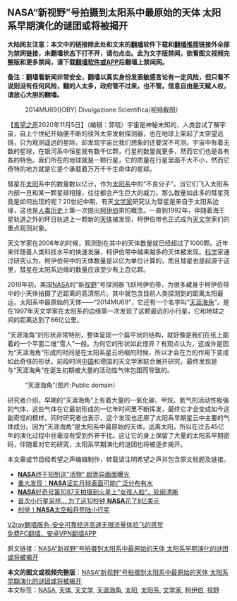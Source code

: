  <h2>NASA“新视野”号拍摄到太阳系中最原始的天体 太阳系早期演化的谜团或将被揭开</h2> <p class="notice"><b>大陆网友注意：本文中的链接除此处和文末的<a href="https://github.com/bannedbook/fanqiang" >翻墙</a>软件下载和<a href="https://github.com/killgcd/justmysocks/blob/master/README.md">翻墙推荐</a>链接外全部为禁网链接，未翻墙状态下打不开，请勿点击。此为文字版禁闻，欲看图文视频完整版和更多禁闻，请下载<a href="https://github.com/bannedbook/fanqiang">翻墙软件或APP</a>后翻墙上禁闻网。</p><p>备注：翻墙看新闻非常安全，翻墙以真实身份发表敏感言论有一定风险，但只看不说则没有任何风险，翻的人太多，政府管不过来，也不管。信息自由是天赋人权，请放心大胆的翻墙。</b></p>  <div class="entry"> <figure><figcaption>2014MU69([OBY] Divulgazione Scientifica/视频截图）</figcaption></figure> <p>【<span class='wp_keywordlink_affiliate'><a href="https://www.soundofhope.org" title="希望之声" target="_blank">希望之声</a></span>2020年11月5日】（编辑：郭晓）宇宙是神秘未知的，人类尝试了解宇宙，自上个世纪开始便不断的往外太空发射探测器，也在地球上架起了太空望远镜，只为观测遥远的星际，却发现宇宙比我们想象的还要深不可测。宇宙中有着无数的星球，在银河系中恒星就有数千亿颗，行星的数量就更多，然而它们也是各有各的特色。我们所在的地球就是一颗行星，它的质量在行星里面不大不小，然而它奇特的地方就是它是个承载着万万千千生命体的星球。</p> <p></p>  <p>彗星在<a href="https://www.bannedbook.org/bnews/tag/%e5%a4%aa%e9%98%b3/" class="st_tag internal_tag" rel="tag" title="标签 太阳 下的日志">太阳</a>系中的数量数以亿计，作为<a href="https://www.bannedbook.org/bnews/tag/%e5%a4%aa%e9%98%b3%e7%b3%bb/" class="st_tag internal_tag" rel="tag" title="标签 太阳系 下的日志">太阳系</a>中的“不良分子”，当它们飞入太阳系内部一旦和某一颗星球相撞，往往都会产生巨大的威力。那么数量如此多的彗星究竟是如何出现的呢？20世纪中期，有天<a href="https://www.bannedbook.org/bnews/tag/%e6%96%87%e5%ad%a6%e5%ae%b6/" class="st_tag internal_tag" rel="tag" title="标签 文学家 下的日志">文学家</a>研究认为彗星是来自于太阳系边缘，这也是<span class='wp_keywordlink'><a href="https://www.bannedbook.org/forum3/topic1750.html" title="考古学禁区-被掩藏的人类历史" target="_blank">人类历史</a></span>上第一次提出<a href="https://www.bannedbook.org/bnews/tag/%E6%9F%AF%E4%BC%8A%E4%BC%AF/" class="st_tag internal_tag" rel="tag" title="标签 柯伊伯 下的日志">柯伊伯</a>带的概念。一直到1992年，伴随着海王星轨道之外的环日轨道上一颗新的<a href="https://www.bannedbook.org/bnews/tag/%e5%a4%a9%e4%bd%93/" class="st_tag internal_tag" rel="tag" title="标签 天体 下的日志">天体</a>被发现，柯伊伯带也正式成为<a href="https://www.bannedbook.org/bnews/tag/%E5%A4%A9%E6%96%87%E5%AD%A6/" class="st_tag internal_tag" rel="tag" title="标签 天文学 下的日志">天文学</a>家们的重点观测对象。</p> <p>天文学家在2006年的时候，观测到在其中的天体数量就已经超过了1000颗。近年来伴随着人类科技水平的快速发展，柯伊伯带中越来越多的天体被发现。<span class='wp_keywordlink'><a href="https://www.bannedbook.org/forum11/topic309.html" title="禁片：“科学”的棍子" target="_blank">科学</a></span>家通过研究认为，柯伊伯带中的天体数量是以亿为单位计算的，而且彗星也是起源于这里，彗星在太阳系边缘的数量应该至少有上百亿颗。</p>  <p>2019年初，美国<a href="https://www.bannedbook.org/bnews/tag/nasa/" class="st_tag internal_tag" rel="tag" title="标签 NASA 下的日志">NASA</a>的“新<a href="https://www.bannedbook.org/bnews/tag/%E8%A7%86%E9%87%8E/" class="st_tag internal_tag" rel="tag" title="标签 视野 下的日志">视野</a>”号探测器飞跃柯伊伯带，为很多藏身于柯伊伯带中的小天体拍摄了近距离的高清照片。其中就包含目前人类探测到的距离太阳最远，太阳系中最原始的天体——“2014MU69”，它还有一个名字叫“<a href="https://www.bannedbook.org/bnews/tag/%E5%A4%A9%E6%B6%AF%E6%B5%B7%E8%A7%92/" class="st_tag internal_tag" rel="tag" title="标签 天涯海角 下的日志">天涯海角</a>”。是在1997年天文学家在太阳系的边缘第一次发现了这颗最远的小行星，它和地球之间的距离达到了66亿公里。</p> <p></p>  <p>“天涯海角”的形状非常特别，整体呈现一个扁平状的结构，就好像是我们在纸上画着的一个平面二维“雪人”一般。为何它的形状如此怪异？有观点认为，这或许是因为“天涯海角”形成的时间是在太阳系星云坍缩的时候，所以才会在力的作用下变成如此奇怪的形状。前段时间<span class='wp_keywordlink_affiliate'><a href="https://www.bannedbook.org/" title="中国" target="_blank">中国</a></span>和德国的天文学家联合展开研究，最终发现是与“天涯海角”在诞生初期被大量的活动性气体包围而导致的。</p> <figure><figcaption>“天涯海角”(图片:Public domain）</figcaption></figure> <p>研究者介绍，早期的“天涯海角”上有着大量的一氧化碳、甲烷、氮气的活动性极强的气体，这些气体在它最初形成的一亿年时间里不断挥发，最终它才会变成如今这副奇怪的模样。同时研究者也表示，这个发现也还原了太阳系早期星云中主要的气体成分。因为“天涯海角”是太阳系中最原始的天体，远离太阳，所以在过去45亿年的演化过程中丝毫没有受到外界干扰。这让它的身上保留了大量的太阳系早期密码，伴随着对它的研究，太阳系早期演化的谜团也将被逐步揭开。</p>  <p>本文章或节目经希望之声编辑制作，转载请注明希望之声并包含原文标题及链接。</p> <ul class='op-related-articles' title='相关阅读'> <li><a href='https://www.bannedbook.org/bnews/cnnews/20201101/1423782.html' target='_blank'><b>NASA</b>终于拍到这"活物" 超诡异画面曝光</a></li> <li><a href='https://www.bannedbook.org/bnews/comments/20201030/1422554.html' target='_blank'>重大发现：<b>NASA</b>证实月球表面可能广泛分布有水</a></li> <li><a href='https://www.bannedbook.org/bnews/comments/20201030/1422503.html' target='_blank'><b>NASA</b>好奇号第1087天拍摄到火星上“女孩人脸”，轮廓清晰</a></li> <li><a href='https://www.bannedbook.org/bnews/cnnews/20201024/1419541.html' target='_blank'>首次小行星采样… 为了这10秒钟 <b>NASA</b>花了8亿美元</a></li> <li><a href='https://www.bannedbook.org/bnews/funmedia/20201021/1417828.html' target='_blank'>创举！<b>NASA</b>太空船将登陆小行星</a></li> </ul> <p class="texttj"> <a href="https://www.bannedbook.org/forum23/topic22702.html" target="_blank">V2ray翻墙服务-安全可靠经济高速无限流量体验飞的感觉</a><br/> <a href="https://github.com/bannedbook/fanqiang/wiki/%E7%A6%81%E9%97%BB%E7%BD%91%E5%AE%89%E5%8D%93%E7%BF%BB%E5%A2%99%E6%96%B0%E9%97%BBAPP" target="_blank">免费PC翻墙、安卓VPN翻墙APP</a></p><p>原文链接：<a class="src_link"  href="https://www.soundofhope.org/post/437611" target="_blank">NASA“新视野”号拍摄到太阳系中最原始的天体 太阳系早期演化的谜团或将被揭开</a></p><a name='sharetosocial'></a>       <div><b>本文的图文或视频完整版</b>：<a href='https://www.bannedbook.org/bnews/comments/20201106/1426463.html'>NASA“新视野”号拍摄到太阳系中最原始的天体 太阳系早期演化的谜团或将被揭开</a></div>  </div><!--END ENTRY--> <div class="postfooter"> <div>本文标签：<a href="https://www.bannedbook.org/bnews/tag/nasa/" rel="tag">NASA</a>, <a href="https://www.bannedbook.org/bnews/tag/%e5%a4%a9%e4%bd%93/" rel="tag">天体</a>, <a href="https://www.bannedbook.org/bnews/tag/%E5%A4%A9%E6%96%87%E5%AD%A6/" rel="tag">天文学</a>, <a href="https://www.bannedbook.org/bnews/tag/%E5%A4%A9%E6%B6%AF%E6%B5%B7%E8%A7%92/" rel="tag">天涯海角</a>, <a href="https://www.bannedbook.org/bnews/tag/%e5%a4%aa%e9%98%b3/" rel="tag">太阳</a>, <a href="https://www.bannedbook.org/bnews/tag/%e5%a4%aa%e9%98%b3%e7%b3%bb/" rel="tag">太阳系</a>, <a href="https://www.bannedbook.org/bnews/tag/%e6%96%87%e5%ad%a6%e5%ae%b6/" rel="tag">文学家</a>, <a href="https://www.bannedbook.org/bnews/tag/%E6%9F%AF%E4%BC%8A%E4%BC%AF/" rel="tag">柯伊伯</a>, <a href="https://www.bannedbook.org/bnews/tag/%E8%A7%86%E9%87%8E/" rel="tag">视野</a></div>  </div><!--END POSTFOOTER--> 
